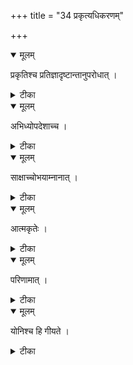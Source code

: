 +++
title = "34 प्रकृत्यधिकरणम्"

+++


<details open><summary>मूलम्</summary>

प्रकृतिश्च प्रतिज्ञादृष्टान्तानुपरोधात् ।
</details>



<details><summary>टीका</summary>

उपादानं च तद्ब्रह्म प्रतिज्ञासिद्धये भवेत् । सुवर्णकटकादीनां दृष्टान्तानामबाधतः ॥ [132]
</details>



<details open><summary>मूलम्</summary>

अभिध्योपदेशाच्च ।
</details>



<details><summary>टीका</summary>

बहु स्यामिति सङ्कल्पश्रुत्या ब्रह्मैव कारणम् । उपादानं निमित्तं च जगतोऽस्येति निश्चितम् ॥ [133]
</details>



<details open><summary>मूलम्</summary>

साक्षाच्चोभयाम्नानात् ।
</details>



<details><summary>टीका</summary>

उपादानं निमित्तं च भवेद्ब्रह्म जगत्प्रति । ब्रह्म वनं ब्रह्म वृक्ष इति साक्षादुदीरणात् ॥ [134]
</details>



<details open><summary>मूलम्</summary>

आत्मकृतेः ।
</details>



<details><summary>टीका</summary>

बहुत्वकरणात् स्वस्य कर्तृत्वं कर्मता च हि । अतो ब्रह्म निमित्तञ्चोपादानञ्चेति कथ्यते ॥ [135]
</details>



<details open><summary>मूलम्</summary>

परिणामात् ।
</details>



<details><summary>टीका</summary>

ब्रह्मणो बहुधा ह्यत्र परिणामान्न च क्षतिः । सूक्ष्माचेतनचिद्वस्तुशरीरस्य शरीरतः ॥ [136]
</details>



<details open><summary>मूलम्</summary>

योनिश्च हि गीयते ।
</details>



<details><summary>टीका</summary>

यद्भूतयोनिमित्यादिश्रुत्या सर्वजगत् प्रति । उपादानमिति ब्रह्म गीयते चेति निश्चितम् ॥ [137]
</details>


